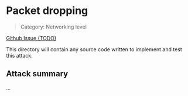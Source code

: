 # Packet dropping

> Category: Networking level

[Github Issue (TODO)]()

This directory will contain any source code written to implement and test this attack.

## Attack summary

...